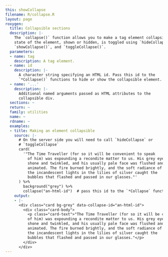 ```yaml
---
this: showCollapse
filename: R/collapse.R
layout: page
roxygen:
  title: Collapsible sections
  description: |-
    The `collapse()` function allows you to make a tag element collapsible. The
    state of the element, shown or hidden, is toggled using `hideCollapse()`,
    `showCollapse()`, and `toggleCollapse()`.
  parameters:
  - name: tag
    description: A tag element.
  - name: id
    description: |-
      A character string specifying an HTML id. Pass this id to the
      `*Collapse()` functions to hide or show the collapsible element.
  - name: '...'
    description: |-
      Additional named arguments passed as HTML attributes to the
      collapsible div.
  sections: ~
  return: ~
  family: utilities
  name: ~
  rdname: ~
  examples:
  - title: Making an element collapsible
    source: |-
      # On the server side you will need to call `hideCollapse` or
      # `toggleCollapse`
      card(
        '"The Time Traveller (for so it will be convenient to speak
          of him) was expounding a recondite matter to us. His grey eyes
          shone and twinkled, and his usually pale face was flushed and
          animated. The fire burned brightly, and the soft radiance of
          the incandescent lights in the lilies of silver caught the
          bubbles that flashed and passed in our glasses."'
      ) %>%
        background("grey") %>%
        collapse("an-html-id")  # pass this id to the `*Collapse` function
    output:
    - |-
      <div class="card bg-grey" data-collapse-id="an-html-id">
        <div class="card-body">
          <p class="card-text">"The Time Traveller (for so it will be convenient to speak
          of him) was expounding a recondite matter to us. His grey eyes
          shone and twinkled, and his usually pale face was flushed and
          animated. The fire burned brightly, and the soft radiance of
          the incandescent lights in the lilies of silver caught the
          bubbles that flashed and passed in our glasses."</p>
        </div>
      </div>
---
```

